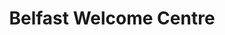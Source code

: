 ---
title: "Belfast Welcome Centre"
address: "Tourist Information Belfast and N.I., 47 Donegall Place, Belfast, Co. Antrim, BT1 5AD"
tel: "028 9024 6609"
county: "Antrim"
category: "Zoos And Aquariums"
type: "Content"
lat: "054.5977390000"
lng: "-005.9302110000"
---